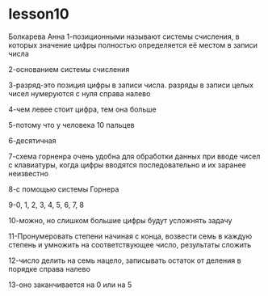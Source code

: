 # lesson10
Болкарева Анна
1-позиционными называют системы счисления, в которых значение цифры полностью определяется её местом в записи числа

2-основанием системы счисления

3-разряд-это позиция цифры в записи числа. разряды в записи целых чисел нумеруются с нуля справа налево

4-чем левее стоит цифра, тем она больше

5-потому что у человека 10 пальцев

6-десятичная

7-схема горненра очень удобна для обработки данных при вводе чисел с клавиатуры, когда цифры вводятся последовательно и их заранее неизвестно

8-с помощью системы Горнера

9-0, 1, 2, 3, 4, 5, 6, 7, 8

10-можно, но слишком большие цифры будут усложнять задачу

11-Пронумеровать степени начиная с конца, возвести семь в каждую степень и умножить на соответствующее число, результаты сложить

12-число делить на семь нацело, записывать остаток от деления в порядке справа налево

13-оно заканчивается на 0 или на 5
